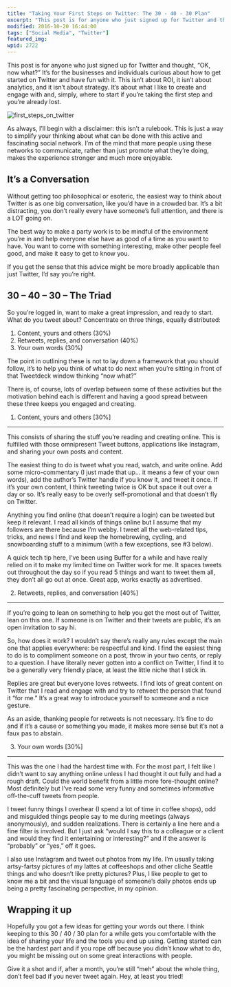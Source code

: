 ```yaml
---
title: "Taking Your First Steps on Twitter: The 30 - 40 - 30 Plan"
excerpt: "This post is for anyone who just signed up for Twitter and thought, 'OK, now what?' It’s for the businesses and individuals curious about how to get started on Twitter and have fun with it."
modified: 2016-10-20 16:44:00
tags: ["Social Media", "Twitter"]
featured_img:
wpid: 2722
---
```



This post is for anyone who just signed up for Twitter and thought, “OK, now what?” It’s for the businesses and individuals curious about how to get started on Twitter and have fun with it. This isn’t about ROI, it isn’t about analytics, and it isn’t about strategy. It’s about what I like to create and engage with and, simply, where to start if you’re taking the first step and you’re already lost.

![](/_images/2012/02/first_steps_on_twitter.jpg "first_steps_on_twitter")

As always, I’ll begin with a disclaimer: this isn’t a rulebook. This is just a way to simplify your thinking about what can be done with this active and fascinating social network. I’m of the mind that more people using these networks to communicate, rather than just promote what they’re doing, makes the experience stronger and much more enjoyable.

It’s a Conversation
-------------------

Without getting too philosophical or esoteric, the easiest way to think about Twitter is as one big conversation, like you’d have in a crowded bar. It’s a bit distracting, you don’t really every have someone’s full attention, and there is a LOT going on.

The best way to make a party work is to be mindful of the environment you’re in and help everyone else have as good of a time as you want to have. You want to come with something interesting, make other people feel good, and make it easy to get to know you.

If you get the sense that this advice might be more broadly applicable than just Twitter, I’d say you’re right.

30 – 40 – 30 – The Triad
------------------------

So you’re logged in, want to make a great impression, and ready to start. What do you tweet about? Concentrate on three things, equally distributed:

1. Content, yours and others (30%)
2. Retweets, replies, and conversation (40%)
3. Your own words (30%)

The point in outlining these is not to lay down a framework that you should follow, it’s to help you think of what to do next when you’re sitting in front of that Tweetdeck window thinking “now what?”

There is, of course, lots of overlap between some of these activities but the motivation behind each is different and having a good spread between these three keeps you engaged and creating.

1) Content, yours and others \[30%\]
------------------------------------

This consists of sharing the stuff you’re reading and creating online. This is fulfilled with those omnipresent Tweet buttons, applications like Instagram, and sharing your own posts and content.

The easiest thing to do is tweet what you read, watch, and write online. Add some micro-commentary (I just made that up… it means a few of your own words), add the author’s Twitter handle if you know it, and tweet it once. If it’s your own content, I think tweeting twice is OK but space it out over a day or so. It’s really easy to be overly self-promotional and that doesn’t fly on Twitter.

Anything you find online (that doesn’t require a login) can be tweeted but keep it relevant. I read all kinds of things online but I assume that my followers are there because I’m webby. I tweet all the web-related tips, tricks, and news I find and keep the homebrewing, cycling, and snowboarding stuff to a minimum (with a few exceptions, see #3 below).

A quick tech tip here, I’ve been using Buffer for a while and have really relied on it to make my limited time on Twitter work for me. It spaces tweets out throughout the day so if you read 5 things and want to tweet them all, they don’t all go out at once. Great app, works exactly as advertised.

2) Retweets, replies, and conversation \[40%\]
----------------------------------------------

If you’re going to lean on something to help you get the most out of Twitter, lean on this one. If someone is on Twitter and their tweets are public, it’s an open invitation to say hi.

So, how does it work? I wouldn’t say there’s really any rules except the main one that applies everywhere: be respectful and kind. I find the easiest thing to do is to compliment someone on a post, throw in your two cents, or reply to a question. I have literally never gotten into a conflict on Twitter, I find it to be a generally very friendly place, at least the little niche that I stick in.

Replies are great but everyone loves retweets. I find lots of great content on Twitter that I read and engage with and try to retweet the person that found it “for me.” It’s a great way to introduce yourself to someone and a nice gesture.

As an aside, thanking people for retweets is not necessary. It’s fine to do and if it’s a cause or something you made, it makes more sense but it’s not a faux pas to abstain.

3) Your own words \[30%\]
-------------------------

This was the one I had the hardest time with. For the most part, I felt like I didn’t want to say anything online unless I had thought it out fully and had a rough draft. Could the world benefit from a little more fore-thought online? Most definitely but I’ve read some very funny and sometimes informative off-the-cuff tweets from people.

I tweet funny things I overhear (I spend a lot of time in coffee shops), odd and misguided things people say to me during meetings (always anonymously), and sudden realizations. There is certainly a line here and a fine filter is involved. But I just ask “would I say this to a colleague or a client and would they find it entertaining or interesting?” and if the answer is “probably” or “yes,” off it goes.

I also use Instagram and tweet out photos from my life. I’m usually taking artsy-fartsy pictures of my lattes at coffeeshops and other cliche Seattle things and who doesn’t like pretty pictures? Plus, I like people to get to know me a bit and the visual language of someone’s daily photos ends up being a pretty fascinating perspective, in my opinion.

Wrapping it up
--------------

Hopefully you got a few ideas for getting your words out there. I think keeping to this 30 / 40 / 30 plan for a while gets you comfortable with the idea of sharing your life and the tools you end up using. Getting started can be the hardest part and if you rope off because you didn’t know what to do, you might be missing out on some great interactions with people.

Give it a shot and if, after a month, you’re still “meh” about the whole thing, don’t feel bad if you never tweet again. Hey, at least you tried!
